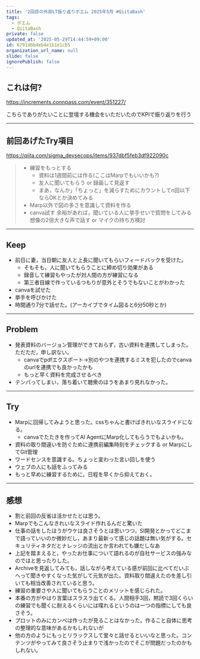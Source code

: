 ```yaml
---
title: '2回目の外部LT振り返りポエム 2025年5月 #QiitaBash'
tags:
  - ポエム
  - QiitaBash
private: false
updated_at: '2025-05-29T14:44:59+09:00'
id: 6791dbb4eb4e1b1e1cb5
organization_url_name: null
slide: false
ignorePublish: false
---
```

## これは何?

https://increments.connpass.com/event/351227/

こちらでありがたいことに登壇する機会をいただいたのでKPIで振り返りを行う

---

## 前回あげたTry項目

https://qiita.com/sigma_devsecops/items/937dbf5feb3df922090c

> - 練習をもっとする
>     - 資料は1週間前には作る(ここはMarpでもいいかも?)
>     - 友人に聞いてもらう or 録画して見返す
>     - まあ，なんか」「ちょっと」を減らすためにカウントしてn回以下ならOKとか決めてみる
> - Marp以外で図の多さを意識して資料を作る
> - canva試す
> 余裕があれば，聞いている人に挙手せいで質問をしてみる
> 想像の2倍大きな声で話す or マイクの持ち方検討

---

## Keep

- 前日に妻，当日朝に友人と上長に聞いてもらいフィードバックを受けた。
  - そもそも，人に聞いてもらうことに締め切り効果がある
  - 録音して練習もやったが対人間の方が練習になる
  - 第三者目線で作っているつもりが意外とそうでもないことがわかった 
- canvaを試せた
- 挙手を呼びかけた
- 時間通り7分で話せた。(アーカイブでタイム図ると6分50秒とか)

---

## Problem

- 発表資料のバージョン管理ができておらず，古い資料を連携してしまった。ただただ，申し訳ない。
    - canvaでpdfエクスポート→別のやつを連携するミスを犯したのでcanvaのurlを連携でも良かったかも
    - もっと早く資料を完成させるべき
- テンパってしまい，落ち着いて聴衆のほうをあまり見れなかった。

---

## Try

- Marpに回帰してみようと思った。cssちゃんと書けばきれいなスライドになる。
    - canvaでたたきを作ってAI AgentにMarp化してもらうでもよいかも。
- 資料の取り間違いを防ぐために連携前編集時刻をチェックする or MarpにしてGit管理
- ワードセンスを意識する。ちょっと変わった言い回しを使う
- ウェブの人にも話をふってみる
- もっと早めに練習するために，日程を早くから抑えておく。

---

## 感想

- 割と前回の反省は活かせたとは思う。
- Marpでもこんなきれいなスライド作れるんだと驚いた
- 仕事の話をしたほうがウケは良さそうとは思いつつ，SI開発とかってどこまで語っていいのか微妙だし，あまり最新って感じの話題は無い気がする。セキュリティネタだとナレッジの流出とか言われても嫌だしなあ
- 上記を踏まえると，やったお仕事について語れるのが自社サービスの強みなのではと思ったりした。
- Archiveを見返してみても，話しながら考えている感が前回に比べてだいぶへって聞きやすくなった気がして元気が出た。資料取り間違えたのを差し引いても相当改善されていると思う。
- 練習の重要さや人に聞いてもらうことのメリットを感じられた。
- 本番の方がやはり言葉はスラスラ出てくる。人間相手3回，黙読で3回くらいの練習でも聞くに耐えるくらいには喋れるというのは一つの指標にしても良さそう。
- プロットのみにカンペは作ったが見ることはなかった。作ること自体に思考の整理的な意味があるかもしれないが
- 他の方のようにもっとリラックスして堂々と話せるといいなと思った。コンテンツがやってみて良さそう止まりで浅かったのでそこが問題だったのかもしれない。
